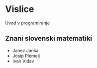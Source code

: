 # Vislice
Uvod v programiranje

## Znani slovenski matematiki
- Janez Janša
- Josip Plemelj
- Ivan Vidav